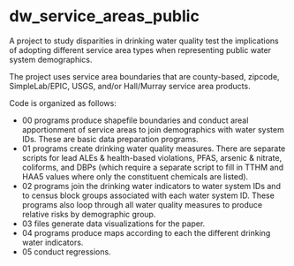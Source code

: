 # dw_service_areas_public
A project to study disparities in drinking water quality test the implications of adopting different service area types when representing public water system demographics.

The project uses service area boundaries that are county-based, zipcode, SimpleLab/EPIC, USGS, and/or Hall/Murray service area products.

Code is organized as follows:

  - 00 programs produce shapefile boundaries and conduct areal apportionment of service areas to join demographics with water system IDs. These are basic data preparation programs.
  - 01 programs create drinking water quality measures. There are separate scripts for lead ALEs & health-based violations, PFAS, arsenic & nitrate, coliforms, and DBPs (which require a separate script to fill in TTHM and HAA5 values where only the constituent chemicals are listed).
  - 02 programs join the drinking water indicators to water system IDs and to census block groups associated with each water system ID. These programs also loop through all water quality measures to produce relative risks by demographic group.
  - 03 files generate data visualizations for the paper.
  - 04 programs produce maps according to each the different drinking water indicators.
  - 05 conduct regressions.
